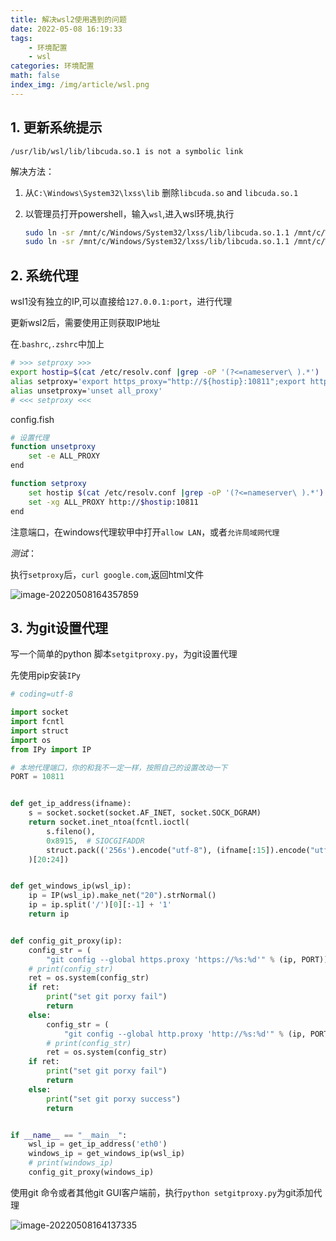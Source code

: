 ```yaml
---
title: 解决wsl2使用遇到的问题
date: 2022-05-08 16:19:33
tags:
    - 环境配置
    - wsl
categories: 环境配置
math: false
index_img: /img/article/wsl.png
---
```

## 1. 更新系统提示

`/usr/lib/wsl/lib/libcuda.so.1 is not a symbolic link`

解决方法：

1. 从`C:\Windows\System32\lxss\lib` 删除`libcuda.so` and `libcuda.so.1` 

2. 以管理员打开powershell，输入`wsl`,进入wsl环境,执行

   ```bash
   sudo ln -sr /mnt/c/Windows/System32/lxss/lib/libcuda.so.1.1 /mnt/c/Windows/System32/lxss/lib/libcuda.so.1
   sudo ln -sr /mnt/c/Windows/System32/lxss/lib/libcuda.so.1.1 /mnt/c/Windows/System32/lxss/lib/libcuda.so
   ```

## 2. 系统代理

wsl1没有独立的IP,可以直接给`127.0.0.1:port`，进行代理

更新wsl2后，需要使用正则获取IP地址

在.`bashrc`,`.zshrc`中加上

```bash
# >>> setproxy >>>
export hostip=$(cat /etc/resolv.conf |grep -oP '(?<=nameserver\ ).*')
alias setproxy='export https_proxy="http://${hostip}:10811";export http_proxy="http://${hostip}:10811";'
alias unsetproxy='unset all_proxy'
# <<< setproxy <<<
```

config.fish

```bash
# 设置代理
function unsetproxy
    set -e ALL_PROXY
end

function setproxy
    set hostip $(cat /etc/resolv.conf |grep -oP '(?<=nameserver\ ).*')
    set -xg ALL_PROXY http://$hostip:10811
end
```

注意端口，在windows代理软甲中打开`allow LAN`，或者`允许局域网代理`

*测试*：

执行`setproxy`后，`curl google.com`,返回html文件

![image-20220508164357859](https://cdn.jsdelivr.net/gh/F7kyyy/picture@main/img/202205081643996.png)

## 3. 为git设置代理

写一个简单的python 脚本`setgitproxy.py`，为git设置代理

先使用pip安装`IPy`

```python
# coding=utf-8

import socket
import fcntl
import struct
import os
from IPy import IP

# 本地代理端口，你的和我不一定一样，按照自己的设置改动一下
PORT = 10811


def get_ip_address(ifname):
    s = socket.socket(socket.AF_INET, socket.SOCK_DGRAM)
    return socket.inet_ntoa(fcntl.ioctl(
        s.fileno(),
        0x8915,  # SIOCGIFADDR
        struct.pack(('256s').encode("utf-8"), (ifname[:15]).encode("utf-8"))
    )[20:24])


def get_windows_ip(wsl_ip):
    ip = IP(wsl_ip).make_net("20").strNormal()
    ip = ip.split('/')[0][:-1] + '1'
    return ip


def config_git_proxy(ip):
    config_str = (
        "git config --global https.proxy 'https://%s:%d'" % (ip, PORT))
    # print(config_str)
    ret = os.system(config_str)
    if ret:
        print("set git porxy fail")
        return
    else:
        config_str = (
            "git config --global http.proxy 'http://%s:%d'" % (ip, PORT))
        # print(config_str)
        ret = os.system(config_str)
    if ret:
        print("set git porxy fail")
        return
    else:
        print("set git porxy success")
        return


if __name__ == "__main__":
    wsl_ip = get_ip_address('eth0')
    windows_ip = get_windows_ip(wsl_ip)
    # print(windows_ip)
    config_git_proxy(windows_ip)

```

使用git 命令或者其他git GUI客户端前，执行`python setgitproxy.py`为git添加代理

![image-20220508164137335](https://cdn.jsdelivr.net/gh/F7kyyy/picture@main/img/202205081641462.png)